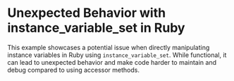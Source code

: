 # Unexpected Behavior with instance_variable_set in Ruby

This example showcases a potential issue when directly manipulating instance variables in Ruby using `instance_variable_set`. While functional, it can lead to unexpected behavior and make code harder to maintain and debug compared to using accessor methods.